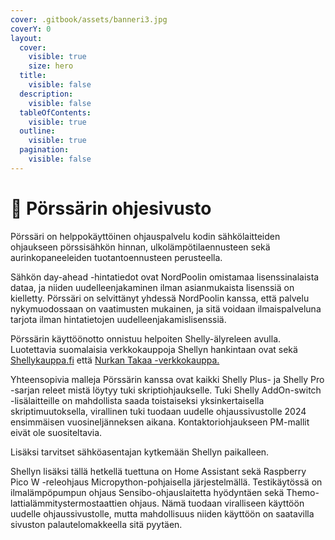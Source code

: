 ```yaml
---
cover: .gitbook/assets/banneri3.jpg
coverY: 0
layout:
  cover:
    visible: true
    size: hero
  title:
    visible: false
  description:
    visible: false
  tableOfContents:
    visible: true
  outline:
    visible: true
  pagination:
    visible: false
---
```


# 🔌 Pörssärin ohjesivusto

Pörssäri on helppokäyttöinen ohjauspalvelu kodin sähkölaitteiden ohjaukseen pörssisähkön hinnan, ulkolämpötilaennusteen sekä aurinkopaneeleiden tuotantoennusteen perusteella.

Sähkön day-ahead -hintatiedot ovat NordPoolin omistamaa lisenssinalaista dataa, ja niiden uudelleenjakaminen ilman asianmukaista lisenssiä on kielletty. Pörssäri on selvittänyt yhdessä NordPoolin kanssa, että palvelu nykymuodossaan on vaatimusten mukainen, ja sitä voidaan ilmaispalveluna tarjota ilman hintatietojen uudelleenjakamislisenssiä.

Pörssärin käyttöönotto onnistuu helpoiten Shelly-älyreleen avulla. Luotettavia suomalaisia verkkokauppoja Shellyn hankintaan ovat sekä [Shellykauppa.fi](https://shellykauppa.fi) että [Nurkan Takaa -verkkokauppa.](https://verkkokauppa.nurkantakaa.fi/)

Yhteensopivia malleja Pörssärin kanssa ovat kaikki Shelly Plus- ja Shelly Pro -sarjan releet mistä löytyy tuki skriptiohjaukselle. Tuki Shelly AddOn-switch -lisälaitteille on mahdollista saada toistaiseksi yksinkertaisella skriptimuutoksella, virallinen tuki tuodaan uudelle ohjaussivustolle 2024 ensimmäisen vuosineljänneksen aikana. Kontaktoriohjaukseen PM-mallit eivät ole suositeltavia.&#x20;

Lisäksi tarvitset sähköasentajan kytkemään Shellyn paikalleen.&#x20;

Shellyn lisäksi tällä hetkellä tuettuna on Home Assistant sekä Raspberry Pico W -releohjaus Micropython-pohjaisella järjestelmällä. Testikäytössä on ilmalämpöpumpun ohjaus Sensibo-ohjauslaitetta hyödyntäen sekä Themo-lattialämmitystermostaattien ohjaus. Nämä tuodaan viralliseen käyttöön uudelle ohjaussivustolle, mutta mahdollisuus niiden käyttöön on saatavilla sivuston palautelomakkeella sitä pyytäen.

